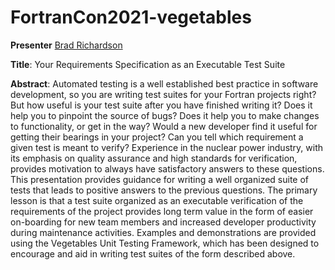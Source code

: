 # FortranCon2021-vegetables

**Presenter** [Brad Richardson](https://everythingfunctional.com)

**Title**: Your Requirements Specification as an Executable Test Suite

**Abstract**:
Automated testing is a well established best practice in software development,
so you are writing test suites for your Fortran projects right?
But how useful is your test suite after you have finished writing it?
Does it help you to pinpoint the source of bugs?
Does it help you to make changes to functionality, or get in the way?
Would a new developer find it useful for getting their bearings in your project?
Can you tell which requirement a given test is meant to verify?
Experience in the nuclear power industry,
with its emphasis on quality assurance and high standards for verification,
provides motivation to always have satisfactory answers to these questions.
This presentation provides guidance for writing a well organized suite of tests that leads to positive answers to the previous questions.
The primary lesson is that a test suite organized as an executable verification of the requirements of the project
provides long term value in the form of easier on-boarding for new team members and increased developer productivity during maintenance activities.
Examples and demonstrations are provided using the Vegetables Unit Testing Framework,
which has been designed to encourage and aid in writing test suites of the form described above.
